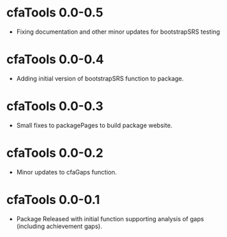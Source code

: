 # cfaTools 0.0-0.5

* Fixing documentation and other minor updates for bootstrapSRS testing

# cfaTools 0.0-0.4

* Adding initial version of bootstrapSRS function to package.

# cfaTools 0.0-0.3

* Small fixes to packagePages to build package website.

# cfaTools 0.0-0.2

* Minor updates to cfaGaps function.

# cfaTools 0.0-0.1

* Package Released with initial function supporting analysis of gaps (including achievement gaps).
